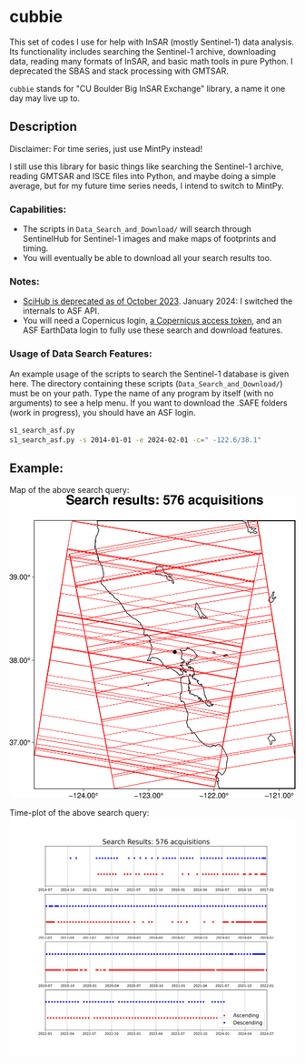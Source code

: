 # cubbie

This set of codes I use for help with InSAR (mostly Sentinel-1) data analysis. Its functionality includes searching the Sentinel-1 archive, downloading data, reading many formats of InSAR, and basic math tools in pure Python.  I deprecated the SBAS and stack processing with GMTSAR. 

```cubbie``` stands for "CU Boulder Big InSAR Exchange" library, a name it one day may live up to.   

## Description

Disclaimer: For time series, just use MintPy instead!  

I still use this library for basic things like searching the Sentinel-1 archive, reading GMTSAR and ISCE files into Python, and maybe doing a simple average, but for my future time series needs, I intend to switch to MintPy.

### Capabilities: 
* The scripts in ```Data_Search_and_Download/``` will search through SentinelHub for Sentinel-1 images and make maps of footprints and timing. 
* You will eventually be able to download all your search results too.

### Notes:
* [SciHub is deprecated as of October 2023](https://dataspace.copernicus.eu/news/2023-9-28-accessing-sentinel-mission-data-new-copernicus-data-space-ecosystem-apis).  January 2024: I switched the internals to ASF API.  
* You will need a Copernicus login, [a Copernicus access token](https://documentation.dataspace.copernicus.eu/APIs/SentinelHub/Overview/Authentication.html), and an ASF EarthData login to fully use these search and download features. 

### Usage of Data Search Features: 
An example usage of the scripts to search the Sentinel-1 database is given here. The directory containing these scripts (```Data_Search_and_Download/```) must be on your path. Type the name of any program by itself (with no arguments) to see a help menu.  If you want to download the .SAFE folders (work in progress), you should have an ASF login. 
```bash
s1_search_asf.py
s1_search_asf.py -s 2014-01-01 -e 2024-02-01 -c=" -122.6/38.1" 
```

## Example: 

Map of the above search query:
![Footprint](https://github.com/kmaterna/s1_batches/blob/master/examples/footprints.png)

Time-plot of the above search query:
![Timing](https://github.com/kmaterna/s1_batches/blob/master/examples/timing.png)

